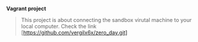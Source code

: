 **Vagrant project**
>This project is about connecting the sandbox virutal machine to your local computer.
Check the link [https://github.com/vergilx6x/zero_day.git]
